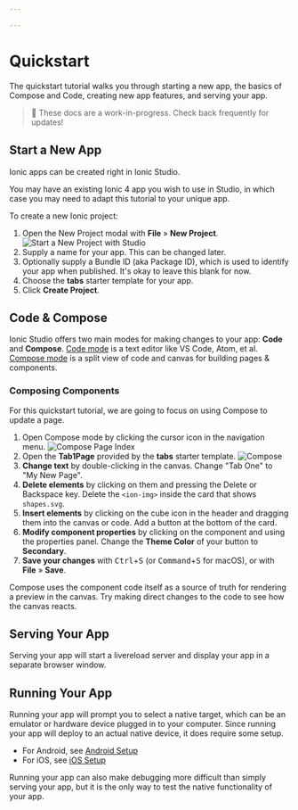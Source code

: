 ```yaml
---

---
```


# Quickstart

The quickstart tutorial walks you through starting a new app, the basics of Compose and Code, creating new app features, and serving your app.

<blockquote>
🚧 These docs are a work-in-progress. Check back frequently for updates!
</blockquote>

## Start a New App

Ionic apps can be created right in Ionic Studio.

You may have an existing Ionic 4 app you wish to use in Studio, in which case you may need to adapt this tutorial to your unique app.

To create a new Ionic project:

1. Open the New Project modal with **File** &raquo; **New Project**. ![Start a New Project with Studio](/docs/assets/img/studio/ss-new-project.png)
1. Supply a name for your app. This can be changed later.
1. Optionally supply a Bundle ID (aka Package ID), which is used to identify your app when published. It's okay to leave this blank for now.
1. Choose the **tabs** starter template for your app.
1. Click **Create Project**.

## Code & Compose

Ionic Studio offers two main modes for making changes to your app: **Code** and **Compose**. [Code mode](/docs/studio/code) is a text editor like VS Code, Atom, et al. [Compose mode](/docs/studio/compose) is a split view of code and canvas for building pages &amp; components.

### Composing Components

For this quickstart tutorial, we are going to focus on using Compose to update a page.

1. Open Compose mode by clicking the cursor icon in the navigation menu.
    ![Compose Page Index](/docs/assets/img/studio/ss-page-index.png)
1. Open the **Tab1Page** provided by the **tabs** starter template.
    ![Compose](/docs/assets/img/studio/ss-compose.png)
1. **Change text** by double-clicking in the canvas. Change "Tab One" to "My New Page".
1. **Delete elements** by clicking on them and pressing the Delete or Backspace key. Delete the `<ion-img>` inside the card that shows `shapes.svg`.
1. **Insert elements** by clicking on the cube icon in the header and dragging them into the canvas or code. Add a button at the bottom of the card.
1. **Modify component properties** by clicking on the component and using the properties panel. Change the **Theme Color** of your button to **Secondary**.
1. **Save your changes** with <kbd>Ctrl</kbd>+<kbd>S</kbd> (or <kbd>Command</kbd>+<kbd>S</kbd> for macOS), or with **File** &raquo; **Save**.

Compose uses the component code itself as a source of truth for rendering a preview in the canvas. Try making direct changes to the code to see how the canvas reacts.

## Serving Your App

Serving your app will start a livereload server and display your app in a separate browser window.

## Running Your App

Running your app will prompt you to select a native target, which can be an emulator or hardware device plugged in to your computer. Since running your app will deploy to an actual native device, it does require some setup.

* For Android, see [Android Setup](/docs/installation/android)
* For iOS, see [iOS Setup](/docs/installation/ios)

Running your app can also make debugging more difficult than simply serving your app, but it is the only way to test the native functionality of your app.
